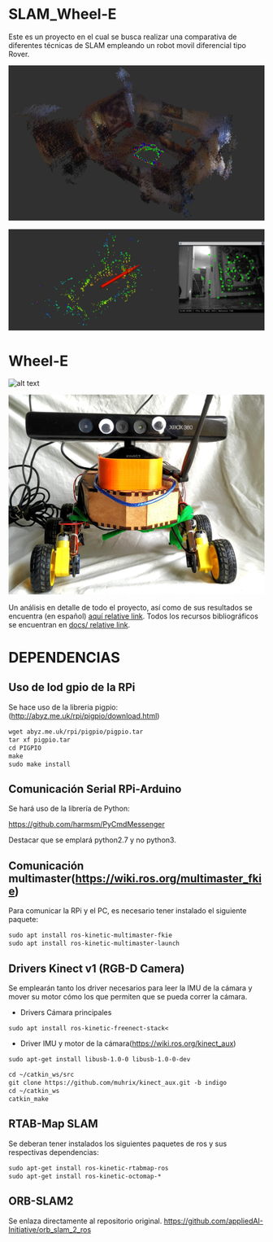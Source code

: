 # SLAM_Wheel-E
Este es un proyecto en el cual se busca realizar una comparativa de diferentes técnicas de SLAM empleando un robot movil diferencial tipo Rover.

![alt text](/docs/latex/images/slam/bag1_rtabmapbonito.jpg "RTABmap")

![alt text](/docs/latex/images/slam/bag3_orb_map.jpg "ORB")

# Wheel-E 
![alt text](/docs/latex/images/hw/wheele_esquema.jpg "wheele")

![alt text](/docs/latex/images/wheele_real.jpg "wheele")

Un análisis en detalle de todo el proyecto, así como de sus resultados se encuentra (en español) [aquí relative link](doc.md). Todos los recursos bibliográficos se encuentran en [docs/ relative link](SLAM_Wheel-E/docs/). 

# DEPENDENCIAS
## Uso de lod gpio de la RPi
Se hace uso de la libreria pigpio:(http://abyz.me.uk/rpi/pigpio/download.html)

```
wget abyz.me.uk/rpi/pigpio/pigpio.tar
tar xf pigpio.tar
cd PIGPIO
make
sudo make install
```

## Comunicación Serial RPi-Arduino
Se hará uso de la librería de Python:

https://github.com/harmsm/PyCmdMessenger

Destacar que se emplará python2.7 y no python3.

## Comunicación multimaster(https://wiki.ros.org/multimaster_fkie)
Para comunicar la RPi y el PC, es necesario tener instalado el siguiente paquete:

```
sudo apt install ros-kinetic-multimaster-fkie
sudo apt install ros-kinetic-multimaster-launch
```

## Drivers Kinect v1 (RGB-D Camera)
Se emplearán tanto los driver necesarios para leer la IMU de la cámara y mover su motor cómo los que permiten que se pueda correr la cámara.

 - Drivers Cámara principales
```
sudo apt install ros-kinetic-freenect-stack<
```

 - Driver IMU y motor de la cámara(https://wiki.ros.org/kinect_aux)
```
sudo apt-get install libusb-1.0-0 libusb-1.0-0-dev
```
```
cd ~/catkin_ws/src
git clone https://github.com/muhrix/kinect_aux.git -b indigo
cd ~/catkin_ws
catkin_make
```

## RTAB-Map SLAM
Se deberan tener instalados los siguientes paquetes de ros y sus respectivas dependencias:
```
sudo apt-get install ros-kinetic-rtabmap-ros
sudo apt-get install ros-kinetic-octomap-*

```

## ORB-SLAM2
Se enlaza directamente al repositorio original.
https://github.com/appliedAI-Initiative/orb_slam_2_ros

